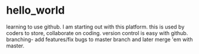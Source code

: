 # hello_world
learning to use github. I am starting out with this platform. this is used by coders to store, collaborate on coding. version control is easy with github. branching- add features/fix bugs to master branch and later merge 'em with master.
